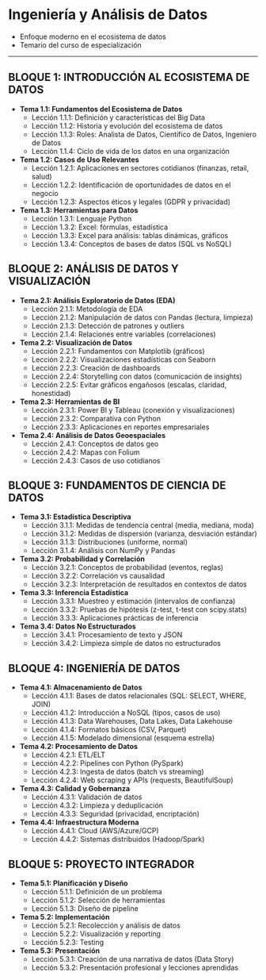 # Ingeniería y Análisis de Datos
- Enfoque moderno en el ecosistema de datos
- Temario del curso de especialización

---

## **BLOQUE 1: INTRODUCCIÓN AL ECOSISTEMA DE DATOS**
- **Tema 1.1: Fundamentos del Ecosistema de Datos**
  - Lección 1.1.1: Definición y características del Big Data
  - Lección 1.1.2: Historia y evolución del ecosistema de datos
  - Lección 1.1.3: Roles: Analista de Datos, Científico de Datos, Ingeniero de Datos
  - Lección 1.1.4: Ciclo de vida de los datos en una organización
- **Tema 1.2: Casos de Uso Relevantes**
  - Lección 1.2.1: Aplicaciones en sectores cotidianos (finanzas, retail, salud)
  - Lección 1.2.2: Identificación de oportunidades de datos en el negocio
  - Lección 1.2.3: Aspectos éticos y legales (GDPR y privacidad)
- **Tema 1.3: Herramientas para Datos**
  - Lección 1.3.1: Lenguaje Python
  - Lección 1.3.2: Excel: fórmulas, estadística
  - Lección 1.3.3: Excel para análisis: tablas dinámicas, gráficos
  - Lección 1.3.4: Conceptos de bases de datos (SQL vs NoSQL)

## **BLOQUE 2: ANÁLISIS DE DATOS Y VISUALIZACIÓN**
- **Tema 2.1: Análisis Exploratorio de Datos (EDA)**
  - Lección 2.1.1: Metodología de EDA
  - Lección 2.1.2: Manipulación de datos con Pandas (lectura, limpieza)
  - Lección 2.1.3: Detección de patrones y outliers
  - Lección 2.1.4: Relaciones entre variables (correlaciones)
- **Tema 2.2: Visualización de Datos**
  - Lección 2.2.1: Fundamentos con Matplotlib (gráficos)
  - Lección 2.2.2: Visualizaciones estadísticas con Seaborn
  - Lección 2.2.3: Creación de dashboards
  - Lección 2.2.4: Storytelling con datos (comunicación de insights)
  - Lección 2.2.5: Evitar gráficos engañosos (escalas, claridad, honestidad)
- **Tema 2.3: Herramientas de BI**
  - Lección 2.3.1: Power BI y Tableau (conexión y visualizaciones)
  - Lección 2.3.2: Comparativa con Python
  - Lección 2.3.3: Aplicaciones en reportes empresariales
- **Tema 2.4: Análisis de Datos Geoespaciales**
  - Lección 2.4.1: Conceptos de datos geo
  - Lección 2.4.2: Mapas con Folium
  - Lección 2.4.3: Casos de uso cotidianos

## **BLOQUE 3: FUNDAMENTOS DE CIENCIA DE DATOS**
- **Tema 3.1: Estadística Descriptiva**
  - Lección 3.1.1: Medidas de tendencia central (media, mediana, moda)
  - Lección 3.1.2: Medidas de dispersión (varianza, desviación estándar)
  - Lección 3.1.3: Distribuciones (uniforme, normal)
  - Lección 3.1.4: Análisis con NumPy y Pandas
- **Tema 3.2: Probabilidad y Correlación**
  - Lección 3.2.1: Conceptos de probabilidad (eventos, reglas)
  - Lección 3.2.2: Correlación vs causalidad
  - Lección 3.2.3: Interpretación de resultados en contextos de datos
- **Tema 3.3: Inferencia Estadística**
  - Lección 3.3.1: Muestreo y estimación (intervalos de confianza)
  - Lección 3.3.2: Pruebas de hipótesis (z-test, t-test con scipy.stats)
  - Lección 3.3.3: Aplicaciones prácticas de inferencia
- **Tema 3.4: Datos No Estructurados**
  - Lección 3.4.1: Procesamiento de texto y JSON
  - Lección 3.4.2: Limpieza simple de datos no estructurados

## **BLOQUE 4: INGENIERÍA DE DATOS**
- **Tema 4.1: Almacenamiento de Datos**
  - Lección 4.1.1: Bases de datos relacionales (SQL: SELECT, WHERE, JOIN)
  - Lección 4.1.2: Introducción a NoSQL (tipos, casos de uso)
  - Lección 4.1.3: Data Warehouses, Data Lakes, Data Lakehouse
  - Lección 4.1.4: Formatos básicos (CSV, Parquet)
  - Lección 4.1.5: Modelado dimensional (esquema estrella)
- **Tema 4.2: Procesamiento de Datos**
  - Lección 4.2.1: ETL/ELT
  - Lección 4.2.2: Pipelines con Python (PySpark)
  - Lección 4.2.3: Ingesta de datos (batch vs streaming)
  - Lección 4.2.4: Web scraping y APIs (requests, BeautifulSoup)
- **Tema 4.3: Calidad y Gobernanza**
  - Lección 4.3.1: Validación de datos
  - Lección 4.3.2: Limpieza y deduplicación
  - Lección 4.3.3: Seguridad (privacidad, encriptación)
- **Tema 4.4: Infraestructura Moderna**
  - Lección 4.4.1: Cloud (AWS/Azure/GCP)
  - Lección 4.4.2: Sistemas distribuidos (Hadoop/Spark)

## **BLOQUE 5: PROYECTO INTEGRADOR**
- **Tema 5.1: Planificación y Diseño**
  - Lección 5.1.1: Definición de un problema
  - Lección 5.1.2: Selección de herramientas
  - Lección 5.1.3: Diseño de pipeline
- **Tema 5.2: Implementación**
  - Lección 5.2.1: Recolección y análisis de datos
  - Lección 5.2.2: Visualización y reporting
  - Lección 5.2.3: Testing
- **Tema 5.3: Presentación**
  - Lección 5.3.1: Creación de una narrativa de datos (Data Story)
  - Lección 5.3.2: Presentación profesional y lecciones aprendidas
